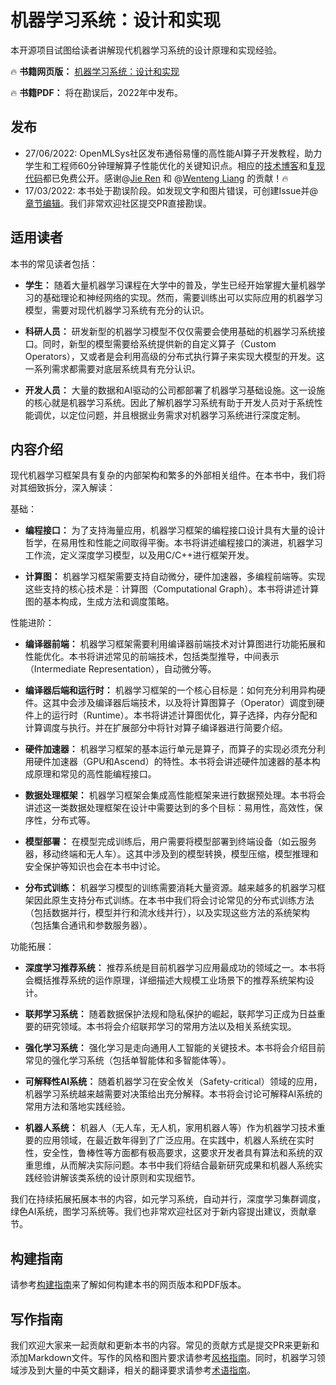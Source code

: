 # 机器学习系统：设计和实现

本开源项目试图给读者讲解现代机器学习系统的设计原理和实现经验。

🔥 **书籍网页版：** [机器学习系统：设计和实现](https://openmlsys.github.io/)

🔥 **书籍PDF：** 将在勘误后，2022年中发布。

## 发布

- 27/06/2022: OpenMLSys社区发布通俗易懂的高性能AI算子开发教程，助力学生和工程师60分钟理解算子性能优化的关键知识点。相应的[技术博客](https://zhuanlan.zhihu.com/p/531498210)和[复现代码](https://github.com/openmlsys/openmlsys-cuda)都已免费公开。感谢@[Jie Ren](https://github.com/JieRen98) 和 @[Wenteng Liang](https://github.com/Went-Liang) 的贡献！🔥 
- 17/03/2022: 本书处于勘误阶段。如发现文字和图片错误，可创建Issue并@[章节编辑](info/editors.md)。我们非常欢迎社区提交PR直接勘误。

## 适用读者

本书的常见读者包括：

-   **学生：**
    随着大量机器学习课程在大学中的普及，学生已经开始掌握大量机器学习的基础理论和神经网络的实现。然而，需要训练出可以实际应用的机器学习模型，需要对现代机器学习系统有充分的认识。

-   **科研人员：**
    研发新型的机器学习模型不仅仅需要会使用基础的机器学习系统接口。同时，新型的模型需要给系统提供新的自定义算子（Custom
    Operators），又或者是会利用高级的分布式执行算子来实现大模型的开发。这一系列需求都需要对底层系统具有充分认识。

-   **开发人员：**
    大量的数据和AI驱动的公司都部署了机器学习基础设施。这一设施的核心就是机器学习系统。因此了解机器学习系统有助于开发人员对于系统性能调优，以定位问题，并且根据业务需求对机器学习系统进行深度定制。

## 内容介绍

现代机器学习框架具有复杂的内部架构和繁多的外部相关组件。在本书中，我们将对其细致拆分，深入解读：

基础：

-   **编程接口：** 为了支持海量应用，机器学习框架的编程接口设计具有大量的设计哲学，在易用性和性能之间取得平衡。本书将讲述编程接口的演进，机器学习工作流，定义深度学习模型，以及用C/C++进行框架开发。

-   **计算图：** 机器学习框架需要支持自动微分，硬件加速器，多编程前端等。实现这些支持的核心技术是：计算图（Computational Graph）。本书将讲述计算图的基本构成，生成方法和调度策略。

性能进阶：

-   **编译器前端：**
    机器学习框架需要利用编译器前端技术对计算图进行功能拓展和性能优化。本书将讲述常见的前端技术，包括类型推导，中间表示（Intermediate Representation），自动微分等。

-   **编译器后端和运行时：**
    机器学习框架的一个核心目标是：如何充分利用异构硬件。这其中会涉及编译器后端技术，以及将计算图算子（Operator）调度到硬件上的运行时（Runtime）。本书将讲述计算图优化，算子选择，内存分配和计算调度与执行。并在扩展部分中将针对算子编译器进行简要介绍。

-   **硬件加速器：**
    机器学习框架的基本运行单元是算子，而算子的实现必须充分利用硬件加速器（GPU和Ascend）的特性。本书将会讲述硬件加速器的基本构成原理和常见的高性能编程接口。

-   **数据处理框架：**
    机器学习框架会集成高性能框架来进行数据预处理。本书将会讲述这一类数据处理框架在设计中需要达到的多个目标：易用性，高效性，保序性，分布式等。

-   **模型部署：**
    在模型完成训练后，用户需要将模型部署到终端设备（如云服务器，移动终端和无人车）。这其中涉及到的模型转换，模型压缩，模型推理和安全保护等知识也会在本书中讨论。

-   **分布式训练：**
    机器学习模型的训练需要消耗大量资源。越来越多的机器学习框架因此原生支持分布式训练。在本书中我们将会讨论常见的分布式训练方法（包括数据并行，模型并行和流水线并行），以及实现这些方法的系统架构（包括集合通讯和参数服务器）。

功能拓展：

-   **深度学习推荐系统：** 推荐系统是目前机器学习应用最成功的领域之一。本书将会概括推荐系统的运作原理，详细描述大规模工业场景下的推荐系统架构设计。

-   **联邦学习系统：** 随着数据保护法规和隐私保护的崛起，联邦学习正成为日益重要的研究领域。本书将会介绍联邦学习的常用方法以及相关系统实现。

-   **强化学习系统：** 强化学习是走向通用人工智能的关键技术。本书将会介绍目前常见的强化学习系统（包括单智能体和多智能体等）。

-   **可解释性AI系统：** 随着机器学习在安全攸关（Safety-critical）领域的应用，机器学习系统越来越需要对决策给出充分解释。本书将会讨论可解释AI系统的常用方法和落地实践经验。

-   **机器人系统：** 机器人（无人车，无人机，家用机器人等）作为机器学习技术重要的应用领域，在最近数年得到了广泛应用。在实践中，机器人系统在实时性，安全性，鲁棒性等方面都有极高要求，这要求开发者具有算法和系统的双重思维，从而解决实际问题。本书中我们将结合最新研究成果和机器人系统实践经验讲解该类系统的设计原则和实现细节。


我们在持续拓展拓展本书的内容，如元学习系统，自动并行，深度学习集群调度，绿色AI系统，图学习系统等。我们也非常欢迎社区对于新内容提出建议，贡献章节。

## 构建指南

请参考[构建指南](info/info.md)来了解如何构建本书的网页版本和PDF版本。

## 写作指南

我们欢迎大家来一起贡献和更新本书的内容。常见的贡献方式是提交PR来更新和添加Markdown文件。写作的风格和图片要求请参考[风格指南](info/style.md)。同时，机器学习领域涉及到大量的中英文翻译，相关的翻译要求请参考[术语指南](info/terminology.md)。
